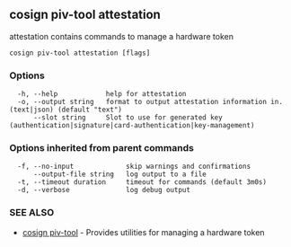 ## cosign piv-tool attestation

attestation contains commands to manage a hardware token

```
cosign piv-tool attestation [flags]
```

### Options

```
  -h, --help            help for attestation
  -o, --output string   format to output attestation information in. (text|json) (default "text")
      --slot string     Slot to use for generated key (authentication|signature|card-authentication|key-management)
```

### Options inherited from parent commands

```
  -f, --no-input             skip warnings and confirmations
      --output-file string   log output to a file
  -t, --timeout duration     timeout for commands (default 3m0s)
  -d, --verbose              log debug output
```

### SEE ALSO

* [cosign piv-tool](cosign_piv-tool.md)	 - Provides utilities for managing a hardware token

